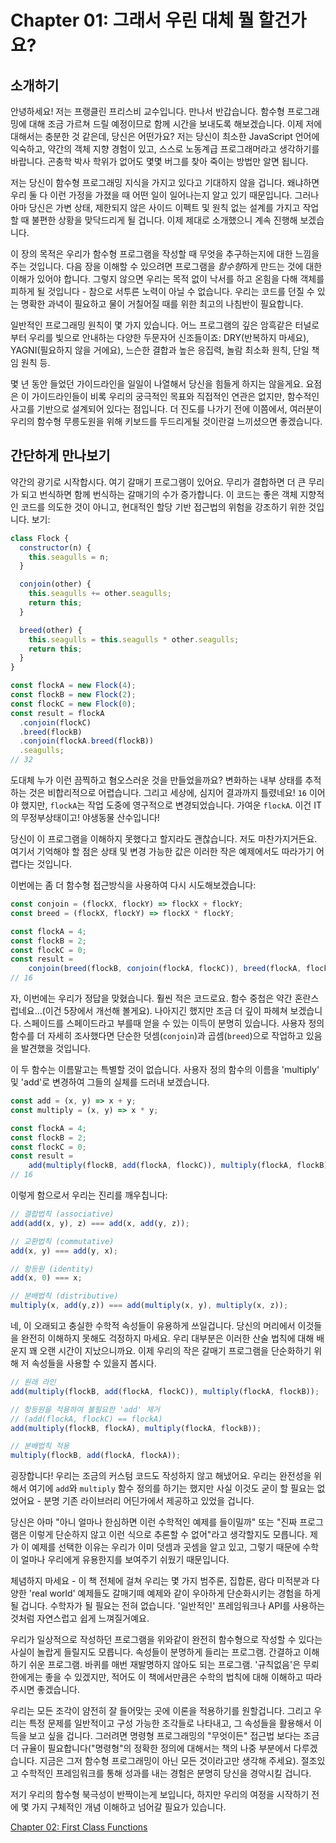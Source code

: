 # Chapter 01: 그래서 우린 대체 뭘 할건가요?

## 소개하기

안녕하세요! 저는 프랭클린 프리스비 교수입니다. 만나서 반갑습니다. 함수형 프로그래밍에 대해 조금 가르쳐 드릴 예정이므로 함께 시간을 보내도록 해보겠습니다. 이제 저에 대해서는 충분한 것 같은데, 당신은 어떤가요? 저는 당신이 최소한 JavaScript 언어에 익숙하고, 약간의 객체 지향 경험이 있고, 스스로 노동계급 프로그래머라고 생각하기를 바랍니다. 곤충학 박사 학위가 없어도 몇몇 버그를 찾아 죽이는 방법만 알면 됩니다.

저는 당신이 함수형 프로그래밍 지식을 가지고 있다고 기대하지 않을 겁니다. 왜냐하면 우리 둘 다 이런 가정을 가졌을 때 어떤 일이 일어나는지 알고 있기 때문입니다. 그러나 아마 당신은 가변 상태, 제한되지 않은 사이드 이펙트 및 원칙 없는 설계를 가지고 작업할 때 불편한 상황을 맞닥드리게 될 겁니다. 이제 제대로 소개했으니 계속 진행해 보겠습니다.

이 장의 목적은 우리가 함수형 프로그램을 작성할 때 무엇을 추구하는지에 대한 느낌을 주는 것입니다. 다음 장을 이해할 수 있으려면 프로그램을 *함수형*하게 만드는 것에 대한 이해가 있어야 합니다. 그렇지 않으면 우리는 목적 없이 낙서를 하고 온힘을 다해 객체를 피하게 될 것입니다 - 참으로 서투른 노력이 아닐 수 없습니다. 우리는 코드를 던질 수 있는 명확한 과녁이 필요하고 물이 거칠어질 때를 위한 최고의 나침반이 필요합니다.

일반적인 프로그래밍 원칙이 몇 가지 있습니다. 어느 프로그램의 깊은 암흑같은 터널로부터 우리를 빛으로 안내하는 다양한 두문자어 신조들이죠: DRY(반복하지 마세요), YAGNI(필요하지 않을 거에요), 느슨한 결합과 높은 응집력, 놀람 최소화 원칙, 단일 책임 원칙 등.

몇 년 동안 들었던 가이드라인을 일일이 나열해서 당신을 힘들게 하지는 않을게요. 요점은 이 가이드라인들이 비록 우리의 궁극적인 목표와 직접적인 연관은 없지만, 함수적인 사고를 기반으로 설계되어 있다는 점입니다. 더 진도를 나가기 전에 이쯤에서, 여러분이 우리의 함수형 무릉도원을 위해 키보드를 두드리게될 것이란걸 느끼셨으면 좋겠습니다.

<!--BREAK-->

## 간단하게 만나보기

약간의 광기로 시작합시다. 여기 갈매기 프로그램이 있어요. 무리가 결합하면 더 큰 무리가 되고 번식하면 함께 번식하는 갈매기의 수가 증가합니다. 이 코드는 좋은 객체 지향적인 코드를 의도한 것이 아니고, 현대적인 할당 기반 접근법의 위험을 강조하기 위한 것입니다. 보기:

```javascript
class Flock {
  constructor(n) {
    this.seagulls = n;
  }

  conjoin(other) {
    this.seagulls += other.seagulls;
    return this;
  }

  breed(other) {
    this.seagulls = this.seagulls * other.seagulls;
    return this;
  }
}

const flockA = new Flock(4);
const flockB = new Flock(2);
const flockC = new Flock(0);
const result = flockA
  .conjoin(flockC)
  .breed(flockB)
  .conjoin(flockA.breed(flockB))
  .seagulls;
// 32
```

도대체 누가 이런 끔찍하고 혐오스러운 것을 만들었을까요? 변화하는 내부 상태를 추적하는 것은 비합리적으로 어렵습니다. 그리고 세상에, 심지어 결과까지 틀렸네요! `16` 이어야 했지만, `flockA`는 작업 도중에 영구적으로 변경되었습니다. 가여운 `flockA`. 이건 IT의 무정부상태이고! 야생동물 산수입니다!

당신이 이 프로그램을 이해하지 못했다고 할지라도 괜찮습니다. 저도 마찬가지거든요. 여기서 기억해야 할 점은 상태 및 변경 가능한 값은 이러한 작은 예제에서도 따라가기 어렵다는 것입니다.

이번에는 좀 더 함수형 접근방식을 사용하여 다시 시도해보겠습니다:

```js
const conjoin = (flockX, flockY) => flockX + flockY;
const breed = (flockX, flockY) => flockX * flockY;

const flockA = 4;
const flockB = 2;
const flockC = 0;
const result =
    conjoin(breed(flockB, conjoin(flockA, flockC)), breed(flockA, flockB));
// 16
```

자, 이번에는 우리가 정답을 맞혔습니다. 훨씬 적은 코드로요. 함수 중첩은 약간 혼란스럽네요...(이건 5장에서 개선해 볼게요). 나아지긴 했지만 조금 더 깊이 파헤쳐 보겠습니다. 스페이드를 스페이드라고 부를때 얻을 수 있는 이득이 분명히 있습니다. 사용자 정의 함수를 더 자세히 조사했다면 단순한 덧셈(`conjoin`)과 곱셈(`breed`)으로 작업하고 있음을 발견했을 것입니다.

이 두 함수는 이름말고는 특별할 것이 없습니다. 사용자 정의 함수의 이름을 'multiply' 및 'add'로 변경하여 그들의 실체를 드러내 보겠습니다.

```js
const add = (x, y) => x + y;
const multiply = (x, y) => x * y;

const flockA = 4;
const flockB = 2;
const flockC = 0;
const result =
    add(multiply(flockB, add(flockA, flockC)), multiply(flockA, flockB));
// 16
```
이렇게 함으로서 우리는 진리를 깨우칩니다:

```js
// 결합법칙 (associative)
add(add(x, y), z) === add(x, add(y, z));

// 교환법칙 (commutative)
add(x, y) === add(y, x);

// 항등원 (identity)
add(x, 0) === x;

// 분배법칙 (distributive)
multiply(x, add(y,z)) === add(multiply(x, y), multiply(x, z));
```

네, 이 오래되고 충실한 수학적 속성들이 유용하게 쓰일겁니다. 당신의 머리에서 이것들을 완전히 이해하지 못해도 걱정하지 마세요. 우리 대부분은 이러한 산술 법칙에 대해 배운지 꽤 오랜 시간이 지났으니까요. 이제 우리의 작은 갈매기 프로그램을 단순화하기 위해 저 속성들을 사용할 수 있을지 봅시다.

```js
// 원래 라인
add(multiply(flockB, add(flockA, flockC)), multiply(flockA, flockB));

// 항등원을 적용하여 불필요한 'add' 제거
// (add(flockA, flockC) == flockA)
add(multiply(flockB, flockA), multiply(flockA, flockB));

// 분배법칙 적용
multiply(flockB, add(flockA, flockA));
```

굉장합니다! 우리는 조금의 커스텀 코드도 작성하지 않고 해냈어요. 우리는 완전성을 위해서 여기에 `add`와 `multiply` 함수 정의를 하기는 했지만 사실 이것도 굳이 할 필요는 없었어요 - 분명 기존 라이브러리 어딘가에서 제공하고 있었을 겁니다.

당신은 아마 "아니 얼마나 한심하면 이런 수학적인 예제를 들이밀까" 또는 "진짜 프로그램은 이렇게 단순하지 않고 이런 식으로 추론할 수 없어"라고 생각할지도 모릅니다. 제가 이 예제를 선택한 이유는 우리가 이미 덧셈과 곳셈을 알고 있고, 그렇기 때문에 수학이 얼마나 우리에게 유용한지를 보여주기 쉬웠기 때문입니다.

체념하지 마세요 - 이 책 전체에 걸쳐 우리는 몇 가지 범주론, 집합론, 람다 미적분과 다양한 'real world' 예제들도 갈매기떼 예제와 같이 우아하게 단순화시키는 경험을 하게 될 겁니다. 수학자가 될 필요는 전혀 없습니다. '일반적인' 프레임워크나 API를 사용하는 것처럼 자연스럽고 쉽게 느껴질거예요.

우리가 일상적으로 작성하던 프로그램을 위와같이 완전히 함수형으로 작성할 수 있다는 사실이 놀랍게 들릴지도 모릅니다. 속성들이 분명하게 들리는 프로그램. 간결하고 이해하기 쉬운 프로그램. 바퀴를 매번 재발명하지 않아도 되는 프로그램. '규칙없음'은 무뢰한에게는 좋을 수 있겠지만, 적어도 이 책에서만큼은 수학의 법칙에 대해 이해하고 따라주시면 좋겠습니다.

우리는 모든 조각이 얌전히 잘 들어맞는 곳에 이론을 적용하기를 원할겁니다. 그리고 우리는 특정 문제를 일반적이고 구성 가능한 조각들로 나타내고, 그 속성들을 활용해서 이득을 보고 싶을 겁니다. 그러려면 명령형 프로그래밍의 "무엇이든" 접근법 보다는 조금 더 규율이 필요합니다("명령형"의 정확한 정의에 대해서는 책의 나중 부분에서 다루겠습니다. 지금은 그저 함수형 프로그래밍이 아닌 모든 것이라고만 생각해 주세요). 절조있고 수학적인 프레임워크를 통해 성과를 내는 경험은 분명히 당신을 경악시킬 겁니다.

저기 우리의 함수형 북극성이 반짝이는게 보입니다, 하지만 우리의 여정을 시작하기 전에 몇 가지 구체적인 개념 이해하고 넘어갈 필요가 있습니다.

[Chapter 02: First Class Functions](ch02.md)
